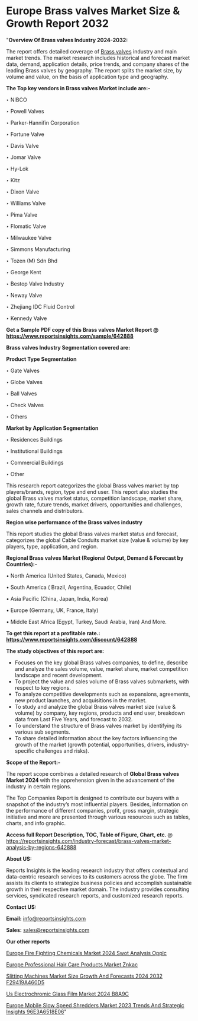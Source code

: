 # Europe Brass valves Market Size & Growth Report 2032

"<strong>Overview Of Brass valves Industry 2024-2032:</strong>

The report offers detailed coverage of <a href=https://www.reportsinsights.com/sample/642888>Brass valves</a> industry and main market trends. The market research includes historical and forecast market data, demand, application details, price trends, and company shares of the leading Brass valves by geography. The report splits the market size, by volume and value, on the basis of application type and geography.

<strong>The Top key vendors in Brass valves Market include are:- </strong>

‣ NIBCO

‣ Powell Valves

‣ Parker-Hannifin Corporation

‣ Fortune Valve

‣ Davis Valve

‣ Jomar Valve

‣ Hy-Lok

‣ Kitz

‣ Dixon Valve

‣ Williams Valve

‣ Pima Valve

‣ Flomatic Valve

‣ Milwaukee Valve

‣ Simmons Manufacturing

‣ Tozen (M) Sdn Bhd

‣ George Kent

‣ Bestop Valve Industry

‣ Neway Valve

‣ Zhejiang IDC Fluid Control

‣ Kennedy Valve

<strong>Get a Sample PDF copy of this Brass valves Market Report </strong><strong>@ <a href=https://www.reportsinsights.com/sample/642888 style=color:#0000ff;>https://www.reportsinsights.com/sample/642888</a> </strong>

<strong>Brass valves Industry Segmentation covered are:</strong>

<strong>Product Type Segmentation</strong>

‣ Gate Valves

‣ Globe Valves

‣ Ball Valves

‣ Check Valves

‣ Others

<strong>Market by Application Segmentation</strong>

‣ Residences Buildings

‣ Institutional Buildings

‣ Commercial Buildings

‣ Other

This research report categorizes the global Brass valves market by top players/brands, region, type and end user. This report also studies the global Brass valves market status, competition landscape, market share, growth rate, future trends, market drivers, opportunities and challenges, sales channels and distributors.

<strong>Region wise performance of the Brass valves industry</strong><strong> </strong>

This report studies the global Brass valves market status and forecast, categorizes the global Cable Conduits market size (value &amp; volume) by key players, type, application, and region. 

<strong>Regional Brass valves Market (Regional Output, Demand &amp; Forecast by Countries):-</strong>

• North America (United States, Canada, Mexico)

• South America ( Brazil, Argentina, Ecuador, Chile)

• Asia Pacific (China, Japan, India, Korea)

• Europe (Germany, UK, France, Italy)

• Middle East Africa (Egypt, Turkey, Saudi Arabia, Iran) And More.

<strong>To get this report at a profitable rate.: <a href=https://www.reportsinsights.com/discount/642888 style=color:#0000ff;>https://www.reportsinsights.com/discount/642888</a></strong>

<strong>The study objectives of this report are:</strong>
<ul>
  <li>Focuses on the key global Brass valves companies, to define, describe and analyze the sales volume, value, market share, market competition landscape and recent development.</li>
  <li>To project the value and sales volume of Brass valves submarkets, with respect to key regions.</li>
  <li>To analyze competitive developments such as expansions, agreements, new product launches, and acquisitions in the market.</li>
  <li>To study and analyze the global Brass valves market size (value &amp; volume) by company, key regions, products and end user, breakdown data from Last Five Years, and forecast to 2032.</li>
  <li>To understand the structure of Brass valves market by identifying its various sub segments.</li>
  <li>To share detailed information about the key factors influencing the growth of the market (growth potential, opportunities, drivers, industry-specific challenges and risks).</li>
</ul>
<strong>Scope of the Report:-</strong><strong> </strong>

The report scope combines a detailed research of <strong>Global Brass valves Market 2024 </strong>with the apprehension given in the advancement of the industry in certain regions.

The Top Companies Report is designed to contribute our buyers with a snapshot of the industry’s most influential players. Besides, information on the performance of different companies, profit, gross margin, strategic initiative and more are presented through various resources such as tables, charts, and info graphic.

<strong>Access full Report Description, TOC, Table of Figure, Chart, etc. </strong>@   <a href=https://reportsinsights.com/industry-forecast/brass-valves-market-analysis-by-regions-642888 style=color:#0000ff;>https://reportsinsights.com/industry-forecast/brass-valves-market-analysis-by-regions-642888</a>

<strong>About US:</strong>

Reports Insights is the leading research industry that offers contextual and data-centric research services to its customers across the globe. The firm assists its clients to strategize business policies and accomplish sustainable growth in their respective market domain. The industry provides consulting services, syndicated research reports, and customized research reports.

<strong>Contact US:</strong>

<p class=""""><b>Email:</b> <a href=mailto:info@reportsinsights.com>info@reportsinsights.com</a></p>
<p class=""""><b>Sales:</b> <a href=mailto:sales@reportsinsights.com>sales@reportsinsights.com</a></p>

<strong>Our other reports</strong>

<a href=https://www.linkedin.com/pulse/europe-fire-fighting-chemicals-market-2024-swot-analysis-opplc/>Europe Fire Fighting Chemicals Market 2024 Swot Analysis Opplc</a>

<a href=https://www.linkedin.com/pulse/europe-professional-hair-care-products-market-znkac/>Europe Professional Hair Care Products Market Znkac</a>

<a href=https://medium.com/@gavdeakash979/slitting-machines-market-size-growth-and-forecasts-2024-2032-f29419a460d5>Slitting Machines Market Size Growth And Forecasts 2024 2032 F29419A460D5</a>

<a href=https://www.linkedin.com/pulse/us-electrochromic-glass-film-market-2024-b8a9c/>Us Electrochromic Glass Film Market 2024 B8A9C</a>

<a href=https://medium.com/@aryawankhede943/europe-mobile-slow-speed-shredders-market-2023-trends-and-strategic-insights-96e3a6518e06>Europe Mobile Slow Speed Shredders Market 2023 Trends And Strategic Insights 96E3A6518E06</a>"
